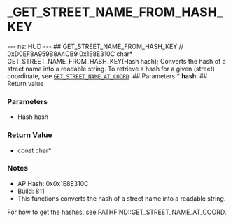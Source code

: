# _GET_STREET_NAME_FROM_HASH_KEY

--- ns: HUD --- ## GET_STREET_NAME_FROM_HASH_KEY  // 0xD0EF8A959B8A4CB9 0x1E8E310C char* GET_STREET_NAME_FROM_HASH_KEY(Hash hash);  Converts the hash of a street name into a readable string. To retrieve a hash for a given (street) coordinate, see [`GET_STREET_NAME_AT_COORD`](#_0x2EB41072B4C1E4C0).  ## Parameters * **hash**:  ## Return value

### Parameters
* Hash hash

### Return Value
* const char*

### Notes
* AP Hash: 0x0x1E8E310C
* Build: 811
* This functions converts the hash of a street name into a readable string.

For how to get the hashes, see PATHFIND::GET_STREET_NAME_AT_COORD.

